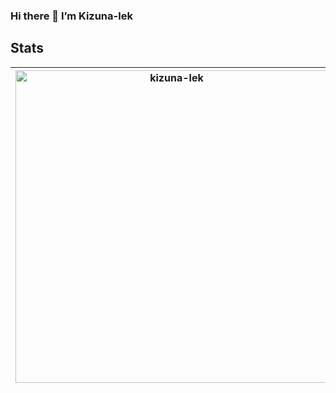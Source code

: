 ### Hi there 👋 I’m Kizuna-lek

## Stats
|<img width=500px align="center" src="https://github-readme-stats.vercel.app/api?username=kizuna-lek&show_icons=true&include_all_commits=true&count_private=true" alt="kizuna-lek" /> |<img width=500px align="center" src="https://github-readme-stats.vercel.app/api/top-langs/?username=kizuna-lek&layout=compact&hide_border=true&bg_color=white" />|
| ------------- | ------------- |

<!--
**kizuna-lek/kizuna-lek** is a ✨ _special_ ✨ repository because its `README.md` (this file) appears on your GitHub profile.

Here are some ideas to get you started:

- 🔭 I’m currently working on ...
- 🌱 I’m currently learning ...
- 👯 I’m looking to collaborate on ...
- 🤔 I’m looking for help with ...
- 💬 Ask me about ...
- 📫 How to reach me: ...
- 😄 Pronouns: ...
- ⚡ Fun fact: ...
-->
